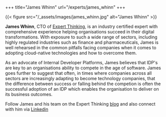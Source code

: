 +++
title="James Whinn"
url="/experts/james_whinn"
+++

{{< figure src="/_assets/images/james_whinn.jpg" alt="James Whinn" >}}

**James Whinn**, CTO of [Expert Thinking](https://expert-thinking.co.uk), is an industry certified expert with comprehensive experience helping organisations succeed in their digital transformations. With exposure to such a wide range of sectors, including highly regulated industries such as finance and pharmaceuticals, James is well rehearsed in the common pitfalls facing companies when it comes to adopting cloud-native technologies and how to overcome them.

As an advocate of Internal Developer Platforms, James believes that IDP's are key to an organisations ability to compete in the age of software. James goes further to suggest that often, in times where companies across all sectors are increasingly adapting to become technology companies, that the difference between success or falling behind the competion is often the successful adoption of an IDP which enables the organisation to deliver on its business outcomes. 

Follow James and his team on the Expert Thinking [blog](https://expert-thinking.co.uk/expert-blog/) and also connect with him via [Linkedin](https://www.linkedin.com/in/jameswhinn/)
